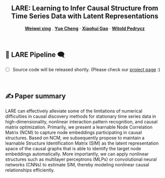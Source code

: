 <h2 align="center">LARE: Learning to Infer Causal Structure from Time Series Data with Latent Representations</h2>
<p align="center">
  <a href="https://faculty.bjtu.edu.cn/rjxy/7930.html"><strong>Weiwei xing</strong></a>
  .
  <a href="https://cyue0316.github.io/Cyue/"><strong>Yue Cheng</strong></a>
  ·  
  <a href="https://scholar.google.com.hk/citations?hl=zh-CN&user=nBlNxhEAAAAJ"><strong>Xiaohui Gao</strong></a>
  ·
  <a href="https://scholar.google.com.hk/citations?user=0nrcfZwAAAAJ&hl"><strong>Witold Pedrycz</strong></a>
  <br>
  
</p>

<br>

## 💬 LARE Pipeline 🗨️

- [ ] Source code will be released shortly. (Please check our [project page](https://github.com/Cyue0316/LARE/) :)
<br>

## ✍️ Paper summary

LARE can effectively alleviate some of the limitations of numerical difficulties in causal discovery methods for stationary time series data in high-dimensionality, nonlinear interaction pattern recognition, and causal matrix optimization. Primarily, we present a learnable Node Correlation Matrix (NCM) to capture node embeddings participating in causal structures. Based on NCM, we subsequently propose to maintain a learnable Structure Identification Matrix (SIM) as the latent representation space of the causal graphs that is able to identify the target node embeddings automatically. More importantly, we can apply nonlinear structures such as multilayer perceptrons (MLPs) or convolutional neural networks (CNNs) to estimate SIM, thereby modeling nonlinear causal relationships efficiently.

